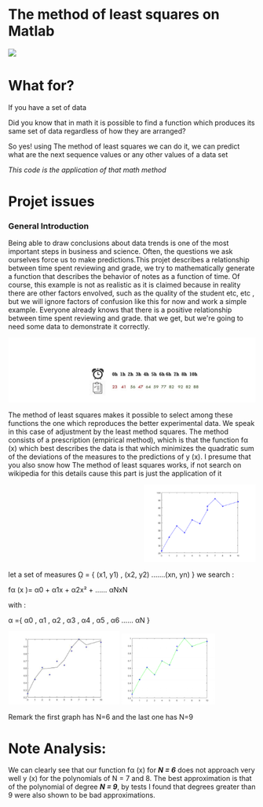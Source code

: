 #  The method of least squares on Matlab

<img src="https://thumbs.dreamstime.com/b/hand-analyst-pointing-computer-display-results-statistical-data-analysis-diagrams-charts-graphs-business-140378662.jpg">

# What for?

If you have a set of data

Did you know that in math it is possible to find a function
which produces its same set of data regardless of how they are arranged?

So yes! using The method of least squares we can do it, we can predict what are the next sequence values or any other values
of a data set

*This code is the application of that math method* 

# Projet issues 

<h3>General Introduction</h3>

Being able to draw conclusions about data trends is one of the most important steps in business and science.
Often, the questions we ask ourselves force us to make predictions.This projet describes a
relationship between time spent reviewing and grade, we try to mathematically generate a function that describes the behavior
of notes as a function of time. Of course, this example is not as realistic as it is claimed because in reality
there are other factors envolved, such as the quality of the student etc, etc , but we will ignore factors of
confusion like this for now and work a simple example.
Everyone already knows that there is a positive relationship between time spent reviewing and grade.
that we get, but we're going to need some data to demonstrate it correctly.

<img src="images/hours_score.jpg">
<p>
<p align="left">
The method of least squares makes it possible to select among these functions the one which reproduces the
better experimental data. We speak in this case of adjustment by the least method
squares.
The method consists of a prescription (empirical method), which is that the function fα (x) which
best describes the data is that which minimizes the quadratic sum of the deviations of the
measures to the predictions of y (x).
I presume that you also snow how The method of least squares works, if not search on wikipedia for this details cause this part is just the application of it
</p>
<p align="right"><img src="images/graph1.png" width="45%"></img></p>
</p>

let a set of measures  ῼ = { (x1, y1) , (x2, y2) .......(xn, yn) } 
we search :

fα (x )= α0 + α1x + α2x² + …… αNxN

with : 

α ={ α0 , α1 , α2 , α3 , α4 , α5 , α6 …… αN } 


<img src="images/graph2.png" width="45%"></img>
<img src="images/graph3.png" width="38%"></img> 
                             
Remark the first graph has N=6 and the last one has N=9

# Note Analysis: 

We can clearly see that our function fα (x) for ***N = 6*** does not approach very well y (x) for
the polynomials of N = 7 and 8. The best approximation is that of the polynomial of degree ***N = 9***, by
tests I found that degrees greater than 9 were also shown to be bad approximations.


